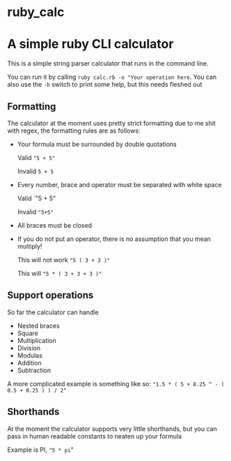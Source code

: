 # ruby_calc
# A simple ruby CLI calculator

This is a simple string parser calculator that runs in the command line.

You can run it by calling `ruby calc.rb -o "Your operation here`. 
You can also use the `-h` switch to print some help, but this needs fleshed out

## Formatting

The calculator at the moment uses pretty strict formatting due to me shit with regex, the formatting rules are as follows:

* Your formula must be surrounded by double quotations

   Valid `"5 + 5"`
   
   Invalid `5 + 5`
  
* Every number, brace and operator must be separated with white space

   Valid `"5 + 5"
   
   Invalid `"5+5"`
   
* All braces must be closed
* If you do not put an operator, there is no assumption that you mean multiply!

   This will not work `"5 ( 3 + 3 )"`
   
   This will `"5 * ( 3 + 3 + 3 )"`
   

## Support operations

So far the calculator can handle 
* Nested braces
* Square 
* Multiplication 
* Division
* Modulas
* Addition 
* Subtraction


A more complicated example is something like so:
   `"1.5 * ( 5 + 8.25 ^ - ( 0.5 + 0.25 ) ) / 2"`
   
## Shorthands

At the moment the calculator supports very little shorthands, but you can pass in human readable constants to neaten up your
formula    

   Example is PI, `"5 * pi`"
